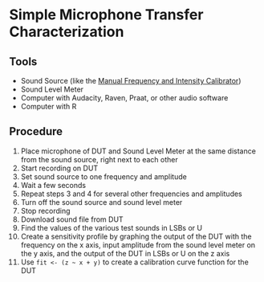 # Simple Microphone Transfer Characterization

## Tools
- Sound Source (like the [Manual Frequency and Intensity Calibrator](hardware/ManualfI.md))
- Sound Level Meter
- Computer with Audacity, Raven, Praat, or other audio software
- Computer with R

## Procedure
1. Place microphone of DUT and Sound Level Meter at the same distance from the sound source, right next to each other
2. Start recording on DUT
3. Set sound source to one frequency and amplitude
4. Wait a few seconds
5. Repeat steps 3 and 4 for several other frequencies and amplitudes
6. Turn off the sound source and sound level meter
8. Stop recording
9. Download sound file from DUT
10. Find the values of the various test sounds in LSBs or U
11. Create a sensitivity profile by graphing the output of the DUT with the frequency on the x axis, input amplitude from the sound level meter on the y axis, and the output of the DUT in LSBs or U on the z axis
12. Use `fit <- (z ~ x + y)` to create a calibration curve function for the DUT
